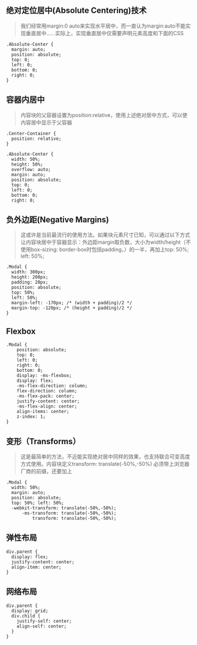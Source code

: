 <!--
 * @Description: 
 * @Author: Cat
 * @Date: 2021-03-02 14:27:03
 * @LastEditTime: 2021-03-02 14:31:09
 * @LastEditor: Cat
-->
## 绝对定位居中(Absolute Centering)技术
> 我们经常用margin:0 auto来实现水平居中，而一直认为margin:auto不能实现垂直居中……实际上，实现垂直居中仅需要声明元素高度和下面的CSS

```
.Absolute-Center {
  margin: auto;
  position: absolute;
  top: 0; 
  left: 0; 
  bottom: 0; 
  right: 0;
}
```

## 容器内居中
> 内容块的父容器设置为position:relative，使用上述绝对居中方式，可以使内容居中显示于父容器
```
.Center-Container {
  position: relative;
}
 
.Absolute-Center {
  width: 50%;
  height: 50%;
  overflow: auto;
  margin: auto;
  position: absolute;
  top: 0; 
  left: 0; 
  bottom: 0; 
  right: 0;

```


## 负外边距(Negative Margins)
> 这或许是当前最流行的使用方法。如果块元素尺寸已知，可以通过以下方式让内容块居中于容器显示：外边距margin取负数，大小为width/height（不使用box-sizing: border-box时包括padding，）的一半，再加上top: 50%; left: 50%;
```
.Modal {
  width: 300px;
  height: 200px;
  padding: 20px;
  position: absolute;
  top: 50%; 
  left: 50%;
  margin-left: -170px; /* (width + padding)/2 */
  margin-top: -120px; /* (height + padding)/2 */
}
```


## Flexbox
```
.Modal {
    position: absolute;
    top: 0;
    left: 0;
    right: 0;
    bottom: 0;
    display: -ms-flexbox;
    display: flex;
    -ms-flex-direction: column;
    flex-direction: column;
    -ms-flex-pack: center;
    justify-content: center;
    -ms-flex-align: center;
    align-items: center;
    z-index: 1;
}
```

## 变形（Transforms）

> 这是最简单的方法，不近能实现绝对居中同样的效果，也支持联合可变高度方式使用。内容块定义transform: translate(-50%,-50%) 必须带上浏览器厂商的前缀，还要加上

```
.Modal { 
  width: 50%;
  margin: auto;
  position: absolute;
  top: 50%; left: 50%;
  -webkit-transform: translate(-50%,-50%);
      -ms-transform: translate(-50%,-50%);
          transform: translate(-50%,-50%);

```


## 弹性布局
```
div.parent {
  display: flex;
  justify-content: center;
  align-item: center;
}
```

## 网络布局
```
div.parent {
  display: grid;
  div.child {
    justify-self: center;
    align-self: center;
  }
}
```